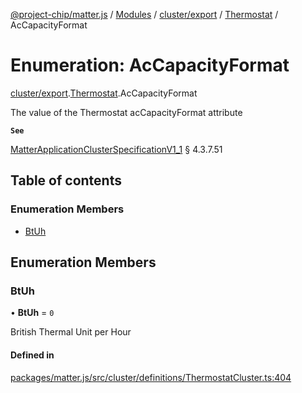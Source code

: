 [@project-chip/matter.js](../README.md) / [Modules](../modules.md) / [cluster/export](../modules/cluster_export.md) / [Thermostat](../modules/cluster_export.Thermostat.md) / AcCapacityFormat

# Enumeration: AcCapacityFormat

[cluster/export](../modules/cluster_export.md).[Thermostat](../modules/cluster_export.Thermostat.md).AcCapacityFormat

The value of the Thermostat acCapacityFormat attribute

**`See`**

[MatterApplicationClusterSpecificationV1_1](../interfaces/spec_export.MatterApplicationClusterSpecificationV1_1.md) § 4.3.7.51

## Table of contents

### Enumeration Members

- [BtUh](cluster_export.Thermostat.AcCapacityFormat.md#btuh)

## Enumeration Members

### BtUh

• **BtUh** = ``0``

British Thermal Unit per Hour

#### Defined in

[packages/matter.js/src/cluster/definitions/ThermostatCluster.ts:404](https://github.com/project-chip/matter.js/blob/e87b236f/packages/matter.js/src/cluster/definitions/ThermostatCluster.ts#L404)

